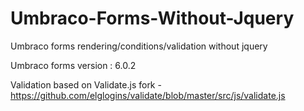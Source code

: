 # Umbraco-Forms-Without-Jquery
Umbraco forms rendering/conditions/validation without jquery

Umbraco forms version : 6.0.2

Validation based on Validate.js fork - https://github.com/elglogins/validate/blob/master/src/js/validate.js

